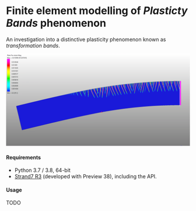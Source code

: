 # Finite element modelling of *Plasticty Bands* phenomenon

An investigation into a distinctive plasticity phenomenon known as *transformation 
bands*. 

![Plasticity bands](example.png)

#### Requirements
 - Python 3.7 / 3.8, 64-bit
 - [Strand7 R3](http://www.strand7.com/r3/) (developed with Preview 38), including the API.


#### Usage
TODO


